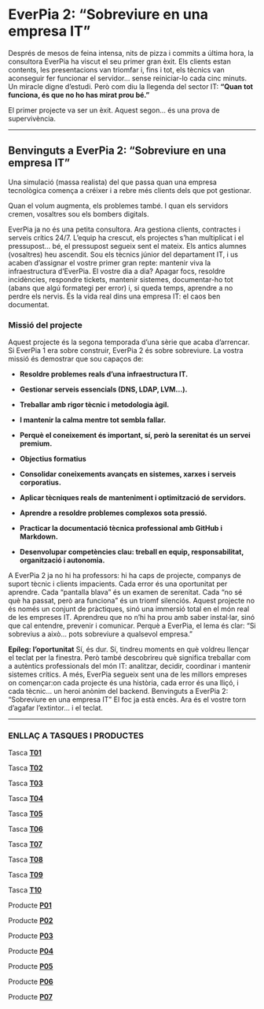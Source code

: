 # EverPia 2: “Sobreviure en una empresa IT”
Després de mesos de feina intensa, nits de pizza i commits a última hora, la consultora EverPia ha viscut el seu primer gran èxit. Els clients estan contents, les presentacions van triomfar i, fins i tot, els tècnics van aconseguir fer funcionar el servidor… sense reiniciar-lo cada cinc minuts.
 Un miracle digne d’estudi.
Però com diu la llegenda del sector IT:
**“Quan tot funciona, és que no ho has mirat prou bé.”**

El primer projecte va ser un èxit.
 Aquest segon… és una prova de supervivència.

---

## Benvinguts a EverPia 2: “Sobreviure en una empresa IT” 
Una simulació (massa realista) del que passa quan una empresa tecnològica comença a créixer i a rebre més clients dels que pot gestionar.

 Quan el volum augmenta, els problemes també.
 I quan els servidors cremen, vosaltres sou els bombers digitals.

EverPia ja no és una petita consultora. Ara gestiona clients, contractes i serveis crítics 24/7.
L’equip ha crescut, els projectes s’han multiplicat i el pressupost… bé, el pressupost segueix sent el mateix.
Els antics alumnes (vosaltres) heu ascendit. Sou els tècnics júnior del departament IT, i us acaben d’assignar el vostre primer gran repte: mantenir viva la infraestructura d’EverPia.
El vostre dia a dia?
Apagar focs, resoldre incidències, respondre tickets, mantenir sistemes, documentar-ho tot (abans que algú formategi per error) i, si queda temps, aprendre a no perdre els nervis.
És la vida real dins una empresa IT:  el caos ben documentat.

### Missió del projecte
Aquest projecte és la segona temporada d’una sèrie que acaba d’arrencar.
 Si EverPia 1 era sobre construir, EverPia 2 és sobre sobreviure.
La vostra missió és demostrar que sou capaços de:

- **Resoldre problemes reals d’una infraestructura IT.**


- **Gestionar serveis essencials (DNS, LDAP, LVM…).**


- **Treballar amb rigor tècnic i metodologia àgil.**


- **I mantenir la calma mentre tot sembla fallar.**


- **Perquè el coneixement és important, sí, però la serenitat és un servei premium.**


- **Objectius formatius**


- **Consolidar coneixements avançats en sistemes, xarxes i serveis corporatius.**


- **Aplicar tècniques reals de manteniment i optimització de servidors.**


- **Aprendre a resoldre problemes complexos sota pressió.**


- **Practicar la documentació tècnica professional amb GitHub i Markdown.**


- **Desenvolupar competències clau: treball en equip, responsabilitat, organització i autonomia.**


A EverPia 2 ja no hi ha professors: hi ha caps de projecte, companys de suport tècnic i clients impacients.
 Cada error és una oportunitat per aprendre.
 Cada “pantalla blava” és un examen de serenitat.
 Cada “no sé què ha passat, però ara funciona” és un triomf silenciós.
Aquest projecte no és només un conjunt de pràctiques, sinó una immersió total en el món real de les empreses IT.
 Aprendreu que no n’hi ha prou amb saber instal·lar, sinó que cal entendre, prevenir i comunicar.
Perquè a EverPia, el lema és clar:
“Si sobrevius a això... pots sobreviure a qualsevol empresa.”

**Epíleg: l’oportunitat**
Sí, és dur.
 Sí, tindreu moments en què voldreu llençar el teclat per la finestra.
Però també descobrireu què significa treballar com a autèntics professionals del món IT: analitzar, decidir, coordinar i mantenir sistemes crítics.
A més, EverPia segueix sent una de les millors empreses on començar:on cada projecte és una història,
 cada error és una lliçó, i cada tècnic… un heroi anònim del backend.
Benvinguts a EverPia 2: “Sobreviure en una empresa IT” El foc ja està encès. Ara és el vostre torn d’agafar l’extintor… i el teclat.

---

### ENLLAÇ A TASQUES I PRODUCTES

Tasca **[T01](T01-Gestor-de-contrasenyes)**

Tasca **[T02](T02-Gestió-emmagatzematge)**

Tasca **[T03](T03-Gestió-flexible-de-discos)**

Tasca **[T04](T04-Serveis-de-directori.LDAP)**

Tasca **[T05](T05-Anàlisi-de-l’entorn)**

Tasca **[T06](T06-Fonaments-del-servei-DNS)**

Tasca **[T07](T07-Instal·lant-un-servidor-de-noms)**

Tasca **[T08](T08-Sitemaps-i-Estructura-d’una-pàgina-web)**

Tasca **[T09](T09-ODS-i-el-sector-IT)**

Tasca **[T10](T10-ASG-a-EverPia-informe-visual-per-a-inversors)**

Producte **[P01](P01-Kanban-del-projecte)**

Producte **[P02](P02-Repositori-de-GitHub)**

Producte **[P03](P03-Rèplica-web)**

Producte **[P04](P04-Documentació-servidor-DNS)**

Producte **[P05](P05-Presentació-sistemes-emmagatzematge)**

Producte **[P06](P06-Vídeo-Fonaments-DNS)**

Producte **[P07](P07-Infografia-Sostenibilitat)**




